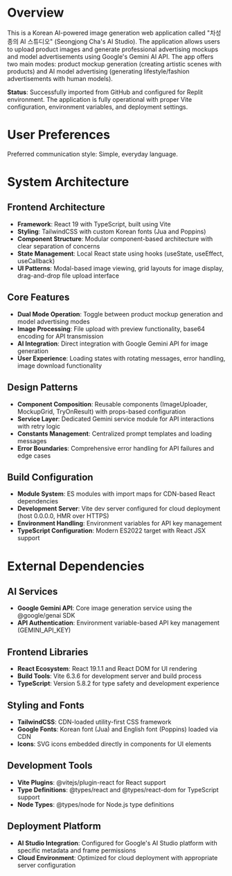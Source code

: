 # Overview

This is a Korean AI-powered image generation web application called "차성종의 AI 스튜디오" (Seongjong Cha's AI Studio). The application allows users to upload product images and generate professional advertising mockups and model advertisements using Google's Gemini AI API. The app offers two main modes: product mockup generation (creating artistic scenes with products) and AI model advertising (generating lifestyle/fashion advertisements with human models).

**Status**: Successfully imported from GitHub and configured for Replit environment. The application is fully operational with proper Vite configuration, environment variables, and deployment settings.

# User Preferences

Preferred communication style: Simple, everyday language.

# System Architecture

## Frontend Architecture
- **Framework**: React 19 with TypeScript, built using Vite
- **Styling**: TailwindCSS with custom Korean fonts (Jua and Poppins)
- **Component Structure**: Modular component-based architecture with clear separation of concerns
- **State Management**: Local React state using hooks (useState, useEffect, useCallback)
- **UI Patterns**: Modal-based image viewing, grid layouts for image display, drag-and-drop file upload interface

## Core Features
- **Dual Mode Operation**: Toggle between product mockup generation and model advertising modes
- **Image Processing**: File upload with preview functionality, base64 encoding for API transmission
- **AI Integration**: Direct integration with Google Gemini API for image generation
- **User Experience**: Loading states with rotating messages, error handling, image download functionality

## Design Patterns
- **Component Composition**: Reusable components (ImageUploader, MockupGrid, TryOnResult) with props-based configuration
- **Service Layer**: Dedicated Gemini service module for API interactions with retry logic
- **Constants Management**: Centralized prompt templates and loading messages
- **Error Boundaries**: Comprehensive error handling for API failures and edge cases

## Build Configuration
- **Module System**: ES modules with import maps for CDN-based React dependencies
- **Development Server**: Vite dev server configured for cloud deployment (host 0.0.0.0, HMR over HTTPS)
- **Environment Handling**: Environment variables for API key management
- **TypeScript Configuration**: Modern ES2022 target with React JSX support

# External Dependencies

## AI Services
- **Google Gemini API**: Core image generation service using the @google/genai SDK
- **API Authentication**: Environment variable-based API key management (GEMINI_API_KEY)

## Frontend Libraries
- **React Ecosystem**: React 19.1.1 and React DOM for UI rendering
- **Build Tools**: Vite 6.3.6 for development server and build process
- **TypeScript**: Version 5.8.2 for type safety and development experience

## Styling and Fonts
- **TailwindCSS**: CDN-loaded utility-first CSS framework
- **Google Fonts**: Korean font (Jua) and English font (Poppins) loaded via CDN
- **Icons**: SVG icons embedded directly in components for UI elements

## Development Tools
- **Vite Plugins**: @vitejs/plugin-react for React support
- **Type Definitions**: @types/react and @types/react-dom for TypeScript support
- **Node Types**: @types/node for Node.js type definitions

## Deployment Platform
- **AI Studio Integration**: Configured for Google's AI Studio platform with specific metadata and frame permissions
- **Cloud Environment**: Optimized for cloud deployment with appropriate server configuration